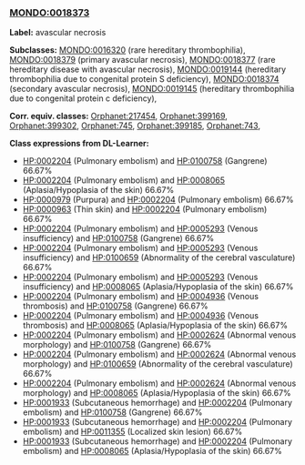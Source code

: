 
### [MONDO:0018373](http://purl.obolibrary.org/obo/MONDO_0018373)
**Label:** avascular necrosis

**Subclasses:** [MONDO:0016320](http://purl.obolibrary.org/obo/MONDO_0016320) (rare hereditary thrombophilia), [MONDO:0018379](http://purl.obolibrary.org/obo/MONDO_0018379) (primary avascular necrosis), [MONDO:0018377](http://purl.obolibrary.org/obo/MONDO_0018377) (rare hereditary disease with avascular necrosis), [MONDO:0019144](http://purl.obolibrary.org/obo/MONDO_0019144) (hereditary thrombophilia due to congenital protein S deficiency), [MONDO:0018374](http://purl.obolibrary.org/obo/MONDO_0018374) (secondary avascular necrosis), [MONDO:0019145](http://purl.obolibrary.org/obo/MONDO_0019145) (hereditary thrombophilia due to congenital protein c deficiency), 

**Corr. equiv. classes:** [Orphanet:217454](http://www.orpha.net/ORDO/Orphanet_217454), [Orphanet:399169](http://www.orpha.net/ORDO/Orphanet_399169), [Orphanet:399302](http://www.orpha.net/ORDO/Orphanet_399302), [Orphanet:745](http://www.orpha.net/ORDO/Orphanet_745), [Orphanet:399185](http://www.orpha.net/ORDO/Orphanet_399185), [Orphanet:743](http://www.orpha.net/ORDO/Orphanet_743), 

**Class expressions from DL-Learner:**

- [HP:0002204](http://purl.obolibrary.org/obo/HP_0002204) (Pulmonary embolism) and [HP:0100758](http://purl.obolibrary.org/obo/HP_0100758) (Gangrene) 66.67%
- [HP:0002204](http://purl.obolibrary.org/obo/HP_0002204) (Pulmonary embolism) and [HP:0008065](http://purl.obolibrary.org/obo/HP_0008065) (Aplasia/Hypoplasia of the skin) 66.67%
- [HP:0000979](http://purl.obolibrary.org/obo/HP_0000979) (Purpura) and [HP:0002204](http://purl.obolibrary.org/obo/HP_0002204) (Pulmonary embolism) 66.67%
- [HP:0000963](http://purl.obolibrary.org/obo/HP_0000963) (Thin skin) and [HP:0002204](http://purl.obolibrary.org/obo/HP_0002204) (Pulmonary embolism) 66.67%
- [HP:0002204](http://purl.obolibrary.org/obo/HP_0002204) (Pulmonary embolism) and [HP:0005293](http://purl.obolibrary.org/obo/HP_0005293) (Venous insufficiency) and [HP:0100758](http://purl.obolibrary.org/obo/HP_0100758) (Gangrene) 66.67%
- [HP:0002204](http://purl.obolibrary.org/obo/HP_0002204) (Pulmonary embolism) and [HP:0005293](http://purl.obolibrary.org/obo/HP_0005293) (Venous insufficiency) and [HP:0100659](http://purl.obolibrary.org/obo/HP_0100659) (Abnormality of the cerebral vasculature) 66.67%
- [HP:0002204](http://purl.obolibrary.org/obo/HP_0002204) (Pulmonary embolism) and [HP:0005293](http://purl.obolibrary.org/obo/HP_0005293) (Venous insufficiency) and [HP:0008065](http://purl.obolibrary.org/obo/HP_0008065) (Aplasia/Hypoplasia of the skin) 66.67%
- [HP:0002204](http://purl.obolibrary.org/obo/HP_0002204) (Pulmonary embolism) and [HP:0004936](http://purl.obolibrary.org/obo/HP_0004936) (Venous thrombosis) and [HP:0100758](http://purl.obolibrary.org/obo/HP_0100758) (Gangrene) 66.67%
- [HP:0002204](http://purl.obolibrary.org/obo/HP_0002204) (Pulmonary embolism) and [HP:0004936](http://purl.obolibrary.org/obo/HP_0004936) (Venous thrombosis) and [HP:0008065](http://purl.obolibrary.org/obo/HP_0008065) (Aplasia/Hypoplasia of the skin) 66.67%
- [HP:0002204](http://purl.obolibrary.org/obo/HP_0002204) (Pulmonary embolism) and [HP:0002624](http://purl.obolibrary.org/obo/HP_0002624) (Abnormal venous morphology) and [HP:0100758](http://purl.obolibrary.org/obo/HP_0100758) (Gangrene) 66.67%
- [HP:0002204](http://purl.obolibrary.org/obo/HP_0002204) (Pulmonary embolism) and [HP:0002624](http://purl.obolibrary.org/obo/HP_0002624) (Abnormal venous morphology) and [HP:0100659](http://purl.obolibrary.org/obo/HP_0100659) (Abnormality of the cerebral vasculature) 66.67%
- [HP:0002204](http://purl.obolibrary.org/obo/HP_0002204) (Pulmonary embolism) and [HP:0002624](http://purl.obolibrary.org/obo/HP_0002624) (Abnormal venous morphology) and [HP:0008065](http://purl.obolibrary.org/obo/HP_0008065) (Aplasia/Hypoplasia of the skin) 66.67%
- [HP:0001933](http://purl.obolibrary.org/obo/HP_0001933) (Subcutaneous hemorrhage) and [HP:0002204](http://purl.obolibrary.org/obo/HP_0002204) (Pulmonary embolism) and [HP:0100758](http://purl.obolibrary.org/obo/HP_0100758) (Gangrene) 66.67%
- [HP:0001933](http://purl.obolibrary.org/obo/HP_0001933) (Subcutaneous hemorrhage) and [HP:0002204](http://purl.obolibrary.org/obo/HP_0002204) (Pulmonary embolism) and [HP:0011355](http://purl.obolibrary.org/obo/HP_0011355) (Localized skin lesion) 66.67%
- [HP:0001933](http://purl.obolibrary.org/obo/HP_0001933) (Subcutaneous hemorrhage) and [HP:0002204](http://purl.obolibrary.org/obo/HP_0002204) (Pulmonary embolism) and [HP:0008065](http://purl.obolibrary.org/obo/HP_0008065) (Aplasia/Hypoplasia of the skin) 66.67%


